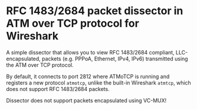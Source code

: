 # RFC 1483/2684 packet dissector in ATM over TCP protocol for Wireshark

A simple dissector that allows you to view RFC 1483/2684 compliant, LLC-encapsulated, packets (e.g. PPPoA, Ethernet, IPv4, IPv6) transmitted using the ATM over TCP protocol.

By default, it connects to port 2812 where ATMoTCP is running and registers a new protocol `atmotcp`, unlike the built-in Wireshark `atmtcp`, which does not support RFC 1483/2684 packets.

Dissector does not support packets encapsulated using VC-MUX!

